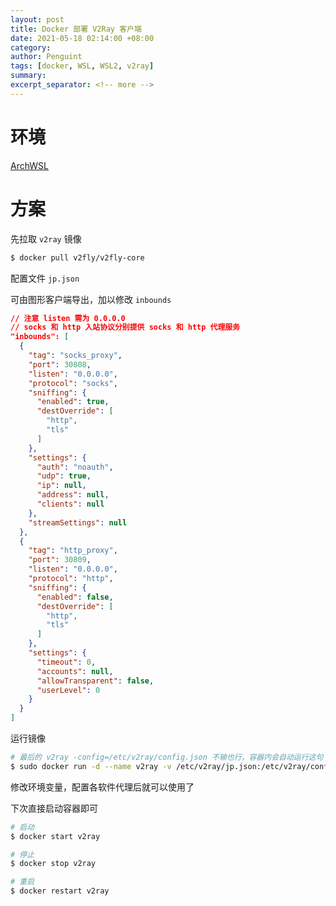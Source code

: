 ```yaml
---
layout: post
title: Docker 部署 V2Ray 客户端
date: 2021-05-18 02:14:00 +08:00
category: 
author: Penguint
tags: [docker, WSL, WSL2, v2ray]
summary: 
excerpt_separator: <!-- more -->
---
```

<!-- more -->

# 环境

[ArchWSL](https://git.io/archwsl)

# 方案

先拉取 `v2ray` 镜像

```bash
$ docker pull v2fly/v2fly-core
```

配置文件 `jp.json`

可由图形客户端导出，加以修改 `inbounds`

```json
// 注意 listen 需为 0.0.0.0
// socks 和 http 入站协议分别提供 socks 和 http 代理服务
"inbounds": [
  {
    "tag": "socks_proxy",
    "port": 30808,
    "listen": "0.0.0.0",
    "protocol": "socks",
    "sniffing": {
      "enabled": true,
      "destOverride": [
        "http",
        "tls"
      ]
    },
    "settings": {
      "auth": "noauth",
      "udp": true,
      "ip": null,
      "address": null,
      "clients": null
    },
    "streamSettings": null
  },
  {
    "tag": "http_proxy",
    "port": 30809,
    "listen": "0.0.0.0",
    "protocol": "http",
    "sniffing": {
      "enabled": false,
      "destOverride": [
        "http",
        "tls"
      ]
    },
    "settings": {
      "timeout": 0,
      "accounts": null,
      "allowTransparent": false,
      "userLevel": 0
    }
  }
]
```

运行镜像

```bash
# 最后的 v2ray -config=/etc/v2ray/config.json 不输也行，容器内会自动运行这句
$ sudo docker run -d --name v2ray -v /etc/v2ray/jp.json:/etc/v2ray/config.json -p 30808:30808 -p 30809:30809 v2fly/v2fly-core  v2ray -config=/etc/v2ray/config.json
```

修改环境变量，配置各软件代理后就可以使用了

下次直接启动容器即可

```bash
# 启动
$ docker start v2ray

# 停止
$ docker stop v2ray

# 重启
$ docker restart v2ray
```
